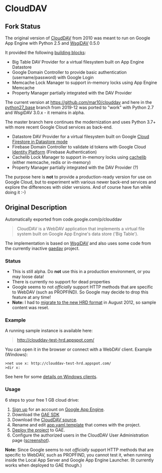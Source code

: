 # CloudDAV

## Fork Status ##
The original version of [CloudDAV](https://github.com/mar10/clouddav) from 2010 was meant to run on Google App Engine with Python 2.5 and [WsgiDAV](https://github.com/mar10/wsgidav) 0.5.0

It provided the following [building blocks](https://wsgidav.readthedocs.io/en/latest/reference_guide_architecture.html):
  * Big Table DAV Provider for a virtual filesystem built on App Engine Datastore
  * Google Domain Controller to provide basic authentication (username/password) with Google Login
  * Memcache Lock Manager to support in-memory locks using App Engine Memcache
  * Property Manager partially integrated with the DAV Provider

The current version at https://github.com/mar10/clouddav and here in the [python27_base](https://github.com/mikespub-org/mar10-clouddav/tree/python27_base) branch from 2019-12 was ported to "work" with Python 2.7 and WsgiDAV 3.0.x - it remains in alpha.

The master branch here continues the modernization and uses Python 3.7+ with more recent Google Cloud services as back-end.
  * Datastore DAV Provider for a virtual filesystem built on Google [Cloud Firestore in Datastore mode](https://cloud.google.com/datastore/docs/)
  * Firebase Domain Controller to validate id tokens with Google Cloud [Identity Platform](https://cloud.google.com/identity-platform/docs/) (Firebase Authentication)
  * Cachelib Lock Manager to support in-memory locks using [cachelib](https://github.com/pallets/cachelib) (either memcache, redis or in-memory)
  * Property Manager partially integrated with the DAV Provider (?)

The purpose here is **not** to provide a production-ready version for use on Google Cloud, but to experiment with various newer back-end services and explore the differences with older versions. And of course have fun while doing it :-)

## Original Description ##
Automatically exported from code.google.com/p/clouddav

> CloudDAV is a WebDAV application that implements a virtual file system built on Google App Engine's data store ('Big Table').

The implementation is based on [WsgiDAV](http://code.google.com/p/wsgidav/) and also uses some code from the currently inactive [gaedav](http://code.google.com/p/gaedav/) project.

### Status ###

  * This is still alpha. Do **not** use this in a production environment, or you may loose data!
  * There is currently no support for dead properties
  * Google seems to not _officially_ support HTTP methods that are specific to WebDAV (such as PROPFIND). So Google may decide to drop this feature at any time!
  * **Note:** I had to [migrate to the new HRD format](https://developers.google.com/appengine/docs/adminconsole/migration) in August 2012, so sample content was reset.





### Example ###

A running sample instance is available here:
> http://clouddav-test-hrd.appspot.com/

You can open it in the browser or connect with a WebDAV client. Example (Windows):
```
>net use x: http://clouddav-test-hrd.appspot.com/ 
>dir x:
```

See here for some [details on Windows clients](http://docs.wsgidav.googlecode.com/hg/html/run-access.html#windows-clients).


### Usage ###
6 steps to your free 1 GB cloud drive:

  1. [Sign up](https://appengine.google.com/) for an account on [Google App Engine](http://code.google.com/appengine/).
  1. Download the [GAE SDK](http://code.google.com/appengine/downloads.html#Google_App_Engine_SDK_for_Python)
  1. Download the [CloudDAV source](http://code.google.com/p/clouddav/source/checkout).
  1. Rename and edit [app.yaml.template](http://code.google.com/p/clouddav/source/browse/src/app.yaml.template) that comes with the project.
  1. [Deploy the project](http://code.google.com/appengine/docs/python/gettingstarted/uploading.html) to GAE.
  1. Configure the authorized users in the CloudDAV User Administration page ([screenshot](http://wiki.clouddav.googlecode.com/hg/img/clouddav_useradmin.png)).

**Note:** Since Google seems to not _officially_ support HTTP methods that are specific to WebDAV, such as PROPFIND, you cannot test it, when running inside the Local App Server and Google App Engine Launcher. (It currently works when deployed to GAE though.)
